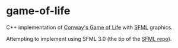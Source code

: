 # game-of-life
C++ implementation of [Conway's Game of Life](https://conwaylife.com/wiki/Conway%27s_Game_of_Life) with [SFML](https://www.sfml-dev.org/index.php) graphics.

Attempting to implement using SFML 3.0 (the tip of the [SFML repo](https://github.com/SFML/SFML)).
